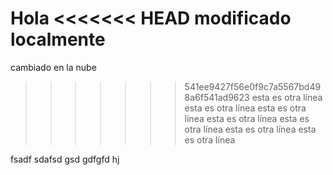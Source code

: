 Hola
<<<<<<< HEAD
modificado localmente
=======
cambiado en la nube
>>>>>>> 541ee9427f56e0f9c7a5567bd498a6f541ad9623
esta es otra línea
esta es otra línea
esta es otra línea
esta es otra línea
esta es otra línea
esta es otra línea
esta es otra línea

fsadf
sdafsd
gsd
gdfgfd
hj
